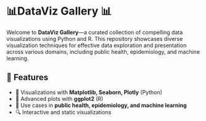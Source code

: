 # 📊DataViz Gallery 📊  

Welcome to **DataViz Gallery**—a curated collection of compelling data visualizations using Python and R. This repository showcases diverse visualization techniques for effective data exploration and presentation across various domains, including public health, epidemiology, and machine learning.  

## 🚀 Features  
- 📌 Visualizations with **Matplotlib, Seaborn, Plotly** (Python)  
- 🎨 Advanced plots with **ggplot2** (R)  
- 🏥 Use cases in **public health, epidemiology, and machine learning**  
- 🔍 Interactive and static visualizations  